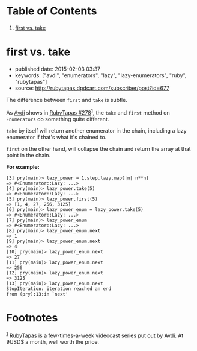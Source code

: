 
# Table of Contents

1.  [first vs. take](#org6e3d03b)


<a id="org6e3d03b"></a>

# first vs. take

-   published date: 2015-02-03 03:37
-   keywords: ["avdi", "enumerators", "lazy", "lazy-enumerators", "ruby", "rubytapas"]
-   source: <http://rubytapas.dpdcart.com/subscriber/post?id=677>

The difference between `first` and `take` is subtle.

As [Avdi](http://about.avdi.org) shows in [RubyTapas #278](http://rubytapas.dpdcart.com/subscriber/post?id=677)<sup><a id="fnr.1" class="footref" href="#fn.1">1</a></sup>, the `take` and `first` method on `Enumerators` do something quite different.

`take` by itself will return another enumerator in the chain, including a lazy enumerator if that's what it's chained to.

`first` on the other hand, will collapse the chain and return the array at that point in the chain.

**For example:**

    [3] pry(main)> lazy_power = 1.step.lazy.map{|n| n**n}
    => #<Enumerator::Lazy: ...>
    [4] pry(main)> lazy_power.take(5)
    => #<Enumerator::Lazy: ...>
    [5] pry(main)> lazy_power.first(5)
    => [1, 4, 27, 256, 3125]
    [6] pry(main)> lazy_power_enum = lazy_power.take(5)
    => #<Enumerator::Lazy: ...>
    [7] pry(main)> lazy_power_enum
    => #<Enumerator::Lazy: ...>
    [8] pry(main)> lazy_power_enum.next
    => 1
    [9] pry(main)> lazy_power_enum.next
    => 4
    [10] pry(main)> lazy_power_enum.next
    => 27
    [11] pry(main)> lazy_power_enum.next
    => 256
    [12] pry(main)> lazy_power_enum.next
    => 3125
    [13] pry(main)> lazy_power_enum.next
    StopIteration: iteration reached an end
    from (pry):13:in `next'


# Footnotes

<sup><a id="fn.1" href="#fnr.1">1</a></sup> [RubyTapas](http://www.rubytapas.com) is a few-times-a-week videocast series put out by [Avdi](http://about.avdi.org). At 9USD$ a month, well worth the price.
